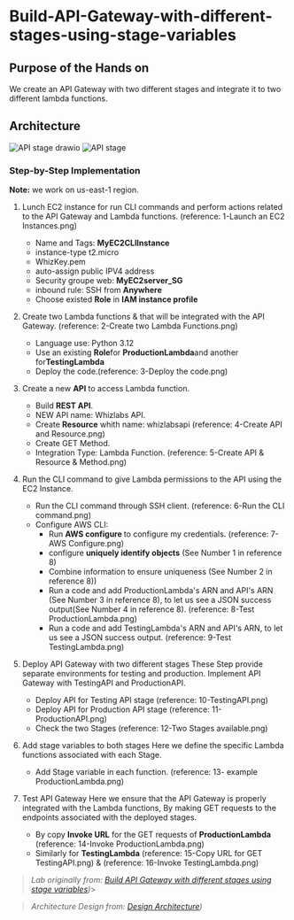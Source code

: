 # Build-API-Gateway-with-different-stages-using-stage-variables

## Purpose of the Hands on

 We create an API Gateway with two different stages and integrate it to two different lambda functions.

## Architecture


![API stage drawio](https://github.com/user-attachments/assets/d26b7c38-a86c-47d4-9de1-57c9d81063bd)
![API stage](https://github.com/user-attachments/assets/4815ea08-a9ea-4e62-aea1-5f0534af72f9)








### Step-by-Step Implementation

<b> Note:</b> we work on us-east-1 region.
1. Lunch EC2 instance for run CLI commands and perform actions related to the API Gateway and Lambda functions.   (reference: 1-Launch an EC2 Instances.png)
   - Name and Tags: <b>MyEC2CLIInstance</b>
   - instance-type t2.micro
   - WhizKey.pem
   - auto-assign public IPV4 address
   - Security groupe web: <b>MyEC2server_SG</b>
   - inbound rule: SSH from <b>Anywhere</b>
   - Choose existed <b>Role</b> in <b>IAM instance profile</b>

            
2. Create two Lambda functions <ProductionLambda> & <TestingLambda> that will be integrated with the API Gateway.  (reference: 2-Create two Lambda Functions.png)
   - Language use: Python 3.12
   - Use an existing <b>Role</b>for <b>ProductionLambda</b>and another for<b>TestingLambda</b>
   - Deploy the code.(reference: 3-Deploy the code.png)
  
     
3. Create a new <b>API</b> to access Lambda function.
   - Build <b>REST API</b>.
   - NEW API name: Whizlabs API.
   - Create <b>Resource</b> whith name: whizlabsapi (reference: 4-Create API and Resource.png)
   - Create GET Method.
   - Integration Type: Lambda Function.  (reference: 5-Create API & Resource & Method.png)

  
4. Run the CLI command to give Lambda permissions to the API using the EC2 Instance.
   - Run the CLI command through SSH client. (reference: 6-Run the CLI command.png)
   - Configure AWS CLI:
      - Run <b>AWS configure </b> to configure my credentials. (reference: 7-AWS Configure.png)
      - configure <b>uniquely identify objects</b> (See Number 1 in reference 8)
      - Combine information to ensure uniqueness (See Number 2 in reference 8))
      - Run a code and add ProductionLambda's ARN and API's ARN (See Number 3 in reference 8), to let us see a JSON success output(See Number 4 in reference 8).  (reference: 8-Test ProductionLambda.png)
      - Run a code and add TestingLambda's ARN and API's ARN, to let us see a JSON success output.  (reference: 9-Test TestingLambda.png)


5. Deploy API Gateway with two different stages
   These Step provide separate environments for testing and production. Implement API Gateway with TestingAPI and ProductionAPI.
     - Deploy API for Testing API stage (reference: 10-TestingAPI.png)
     - Deploy API for Production API stage (reference: 11-ProductionAPI.png)
     - Check the two Stages (reference: 12-Two Stages available.png)
  
       
6. Add stage variables to both stages
   Here we define the specific Lambda functions associated with each Stage.
     - Add Stage variable in each function.  (reference: 13- example ProductionLambda.png)


7. Test API Gateway
   Here we ensure that the API Gateway is properly integrated with the Lambda functions, By making GET requests to the endpoints associated with the deployed stages.
     - By copy <b>Invoke URL</b> for the GET requests of <b>ProductionLambda</b>   (reference: 14-Invoke ProductionLambda.png)
     - Similarly for <b>TestingLambda</b>   (reference: 15-Copy URL for GET TestingAPI.png) & (reference: 16-Invoke TestingLambda.png)
   
     


   


> *Lab originally from: [Build API Gateway with different stages using stage variables](https://www.whizlabs.com/labs/build-api-gateway-with-different-stages-using-stage-variables/))*>


> *Architecture Design from: [Design Architecture](https://app.diagrams.net/))*


